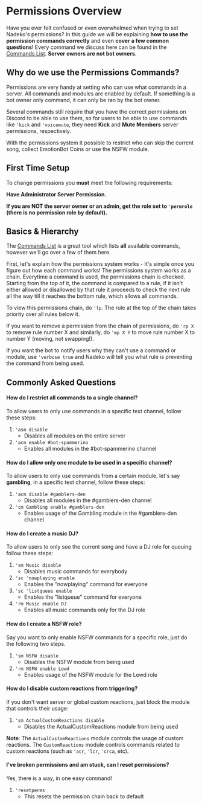 # Permissions Overview

Have you ever felt confused or even overwhelmed when trying to set Nadeko's permissions? In this guide we will be explaining **how to use the permission commands correctly** and even **cover a few common questions**! Every command we discuss here can be found in the [Commands List].
**Server owners are not bot owners**.

## Why do we use the Permissions Commands?

Permissions are very handy at setting who can use what commands in a server. All commands and modules are enabled by default. If something is a bot owner only command, it can only be ran by the bot owner.

Several commands still require that you have the correct permissions on Discord to be able to use them, so for users to be able to use commands like `'kick` and `'voicemute`, they need **Kick** and **Mute Members** server permissions, respectively.

With the permissions system it possible to restrict who can skip the current song, collect EmotionBot Coins or use the NSFW module.

## First Time Setup

To change permissions you **must** meet the following requirements:

**Have Administrator Server Permission.**

**If you are NOT the server owner or an admin, get the role set to `'permrole` (there is no permission role by default).**

## Basics & Hierarchy

The [Commands List] is a great tool which lists **all** available commands, however we'll go over a few of them here.

First, let's explain how the permissions system works - It's simple once you figure out how each command works!
The permissions system works as a chain. Everytime a command is used, the permissions chain is checked. Starting from the top of it, the command is compared to a rule, if it isn't either allowed or disallowed by that rule it proceeds to check the next rule all the way till it reaches the bottom rule, which allows all commands.

To view this permissions chain, do `'lp`. The rule at the top of the chain takes priority over all rules below it.

If you want to remove a permission from the chain of permissions, do `'rp X` to remove rule number X and similarly, do `'mp X Y` to move rule number X to number Y (moving, not swapping!).

If you want the bot to notify users why they can't use a command or module, use `'verbose true` and Nadeko will tell you what rule is preventing the command from being used.

## Commonly Asked Questions

#### How do I restrict all commands to a single channel?

To allow users to only use commands in a specific text channel, follow these steps:

1. `'asm disable`
    - Disables all modules on the entire server
2. `'acm enable #bot-spammerino`
    - Enables all modules in the #bot-spammerino channel

#### How do I allow only one module to be used in a specific channel?

To allow users to only use commands from a certain module, let's say **gambling**, in a specific text channel, follow these steps:

1. `'acm disable #gamblers-den`
    - Disables all modules in the #gamblers-den channel
2. `'cm Gambling enable #gamblers-den`
    - Enables usage of the Gambling module in the #gamblers-den channel

#### How do I create a music DJ?

To allow users to only see the current song and have a DJ role for queuing follow these steps:

1. `'sm Music disable`
    - Disables music commands for everybody
2. `'sc 'nowplaying enable`
    - Enables the "nowplaying" command for everyone
3. `'sc 'listqueue enable`
    - Enables the "listqueue" command for everyone
4. `'rm Music enable DJ`
    - Enables all music commands only for the DJ role

#### How do I create a NSFW role?

Say you want to only enable NSFW commands for a specific role, just do the following two steps.

1. `'sm NSFW disable`
    - Disables the NSFW module from being used
2. `'rm NSFW enable Lewd`
    - Enables usage of the NSFW module for the Lewd role

#### How do I disable custom reactions from triggering?

If you don't want server or global custom reactions, just block the module that controls their usage:

1. `'sm ActualCustomReactions disable`
    - Disables the ActualCustomReactions module from being used

**Note**: The `ActualCustomReactions` module controls the usage of custom reactions. The `CustomReactions` module controls commands related to custom reactions (such as `'acr`, `'lcr`, `'crca`, etc).

#### I've broken permissions and am stuck, can I reset permissions?

Yes, there is a way, in one easy command!

1. `'resetperms`
    - This resets the permission chain back to default

[Commands List]: https://commands.elliebot.net
